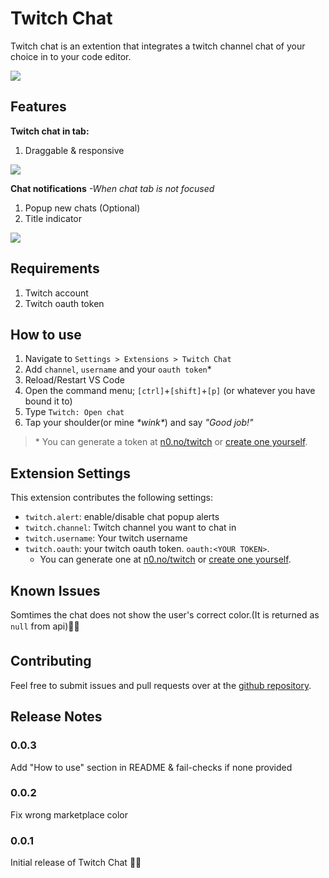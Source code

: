 
# Twitch Chat

Twitch chat is an extention that integrates a twitch channel chat of your choice in to your code editor.

![](https://i.gyazo.com/efd5f97f96c312faa808fd718705436a.gif)

## Features

 **Twitch chat in tab:**
 1. Draggable & responsive

![](https://i.gyazo.com/b37c04b5398ffae277e4010cb09d3b25.png)

**Chat notifications** *-When chat tab is not focused*
 1. Popup new chats (Optional)
 2. Title indicator

![](https://i.gyazo.com/d268441028f9f78fa288eba87ace0b52.png)

## Requirements

 1. Twitch account
 2. Twitch oauth token

## How to use

 1. Navigate to `Settings > Extensions > Twitch Chat`
 2. Add `channel`, `username` and your `oauth token`*
 3. Reload/Restart VS Code
 4. Open the command menu; `[ctrl]`+`[shift]`+`[p]` (or whatever you have bound it to)
 5. Type `Twitch: Open chat`
 6. Tap your shoulder(or mine *\*wink\**) and say *"Good job!"*

>\* You can generate a token at [n0.no/twitch](https://n0.no/twitch/) or [create one yourself](https://dev.twitch.tv/docs/authentication/getting-tokens-oauth/).

## Extension Settings

This extension contributes the following settings:

* `twitch.alert`: enable/disable chat popup alerts
* `twitch.channel`: Twitch channel you want to chat in 
* `twitch.username`: Your twitch username
* `twitch.oauth`: your twitch oauth token. `oauth:<YOUR TOKEN>`. 
	* You can generate one at [n0.no/twitch](https://n0.no/twitch/) or [create one yourself](https://dev.twitch.tv/docs/authentication/getting-tokens-oauth/).

## Known Issues
Somtimes the chat does not show the user's correct color.(It is returned as `null` from api)🤷‍♂️

## Contributing
Feel free to submit issues and pull requests over at the [github repository](https://github.com/BlitZz96/vs-code-twitch-chat).

## Release Notes

### 0.0.3

Add "How to use" section in README & fail-checks if none provided

### 0.0.2

Fix wrong marketplace color

### 0.0.1

Initial release of Twitch Chat 🎉🎉